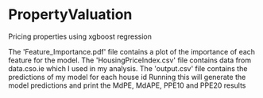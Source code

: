 # PropertyValuation
Pricing properties using xgboost regression

The 'Feature_Importance.pdf' file contains a plot of the importance of each feature for the model. 
The 'HousingPriceIndex.csv' file contains data from data.cso.ie which I used in my analysis.
The 'output.csv' file contains the predictions of my model for each house id
Running this will generate the model predictions and print the MdPE, MdAPE, PPE10 and PPE20 results
